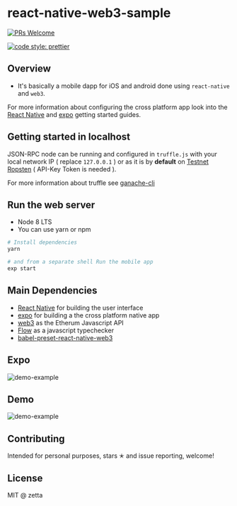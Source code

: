 # react-native-web3-sample

[![PRs Welcome](https://img.shields.io/badge/PRs-welcome-brightgreen.svg)](https://gitlab.com/dapps/react-native-web3-sample)

[![code style: prettier](https://img.shields.io/badge/code_style-prettier-ff69b4.svg?style=flat-square)](https://github.com/prettier/prettier)

## Overview

* It's basically a mobile dapp for iOS and android done using `react-native` and `web3`.

For more information about configuring the cross platform app look into the [React Native](https://facebook.github.io/react-native/docs/getting-started.html) and [expo](https://docs.expo.io/versions/latest/index.html) getting started guides.

## Getting started in localhost

JSON-RPC node can be running and configured in `truffle.js` with your local network IP ( replace `127.0.0.1` ) or as it is by **default** on [Testnet Ropsten](https://ropsten.etherscan.io/) ( API-Key Token is needed ).

For more information about truffle see [ganache-cli](https://github.com/trufflesuite/ganache-cli)

## Run the web server

* Node 8 LTS
* You can use yarn or npm

```bash
# Install dependencies
yarn

# and from a separate shell Run the mobile app
exp start
```

## Main Dependencies

* [React Native](https://facebook.github.io/react-native/) for building the user interface
* [expo](https://expo.io) for building a the cross platform native app
* [web3](https://github.com/ethereum/web3.js) as the Etherum Javascript API
* [Flow](https://flow.org/) as a javascript typechecker
* [babel-preset-react-native-web3](https://github.com/agrcrobles/babel-preset-react-native-web3)

## Expo

![demo-example](https://gitlab.com/dapps/react-native-web3-sample/raw/master/assets/demo.png)

## Demo

![demo-example](https://gitlab.com/dapps/react-native-web3-sample/raw/master/assets/sample.gif)

## Contributing

Intended for personal purposes, stars ✭ and issue reporting, welcome!

## License

MIT @ zetta